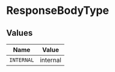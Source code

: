 # ResponseBodyType


## Values

| Name       | Value      |
| ---------- | ---------- |
| `INTERNAL` | internal   |